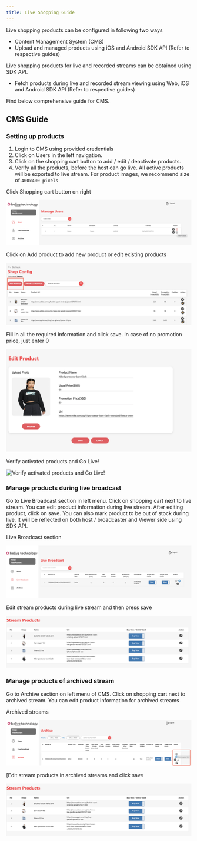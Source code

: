 ```yaml
---
title: Live Shopping Guide
---
```


Live shopping products can be configured in following two ways&#x20;

* Content Management System (CMS)
* Upload and managed products using iOS and Android SDK API (Refer to respective guides)

Live shopping products for live and recorded streams can be obtained using SDK API.

* Fetch products during live and recorded stream viewing using Web, iOS and Android SDK API (Refer to respective guides)

Find below comprehensive guide for CMS.

## CMS Guide&#x20;

### Setting up products

1. Login to CMS using provided credentials&#x20;
2. Click on Users in the left navigation.
3. Click on the shopping cart button to add / edit / deactivate products.&#x20;
4. Verify all the products, before the host can go live. All active products will be exported to live stream. For product images, we recommend size of `400x400 pixels`

Click Shopping cart button on right

![Shopping cart button on right](assets/images/live_shop1.png)

Click on Add product to add new product or edit existing products 

![Click on Add product to add new product or edit existing products](assets/images/live_shop2.png)

Fill in all the required information and click save. In case of no promotion price, just enter 0

![Fill in all the required information and click save. In case of no promotion price, just enter 0](assets/images/live_shop3.png)

Verify activated products and Go Live!

![Verify activated products and Go Live!
](assets/images/live_shop4.png)

### Manage products during live broadcast

Go to Live Broadcast section in left menu. Click on shopping cart next to live stream. You can edit product information during live stream. After editing product, click on save. You can also mark product to be out of stock during live. It will be reflected on both host / broadcaster and Viewer side using SDK API.&#x20;

Live Broadcast section

![Live Broadcast section](assets/images/live_shop5.png)

Edit stream products during live stream and then press save

![Edit stream products during live stream and then press save](assets/images/live_shop6.png)

### Manage products of archived stream

Go to Archive section on left menu of CMS. Click on shopping cart next to archived stream. You can edit product information for archived streams

Archived streams

![Archived streams](assets/images/live_shop7.png)

[Edit stream products in archived streams and click save

![Edit stream products in archived streams and click save](assets/images/live_shop8.png)
